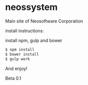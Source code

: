 # neossystem

Main site of Neosoftware Corporation

install instructions:

install npm, gulp and bower

```sh
$ npm install
$ bower install
$ gulp work
```

And enjoy!

Beta 0.1
